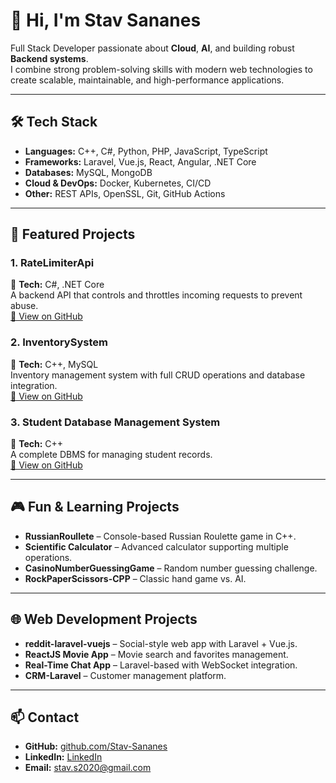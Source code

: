 # 👋 Hi, I'm Stav Sananes

Full Stack Developer passionate about **Cloud**, **AI**, and building robust **Backend systems**.  
I combine strong problem-solving skills with modern web technologies to create scalable, maintainable, and high-performance applications.

---

## 🛠 Tech Stack
- **Languages:** C++, C#, Python, PHP, JavaScript, TypeScript
- **Frameworks:** Laravel, Vue.js, React, Angular, .NET Core
- **Databases:** MySQL, MongoDB
- **Cloud & DevOps:** Docker, Kubernetes, CI/CD
- **Other:** REST APIs, OpenSSL, Git, GitHub Actions

---

## 🚀 Featured Projects

### 1. **RateLimiterApi**
🔹 **Tech:** C#, .NET Core  
A backend API that controls and throttles incoming requests to prevent abuse.  
[🔗 View on GitHub](https://github.com/Stav-Sananes/RateLimiterApi)

### 2. **InventorySystem**
🔹 **Tech:** C++, MySQL  
Inventory management system with full CRUD operations and database integration.  
[🔗 View on GitHub](https://github.com/Stav-Sananes/InventorySystem)

### 3. **Student Database Management System**
🔹 **Tech:** C++  
A complete DBMS for managing student records.  
[🔗 View on GitHub](https://github.com/Stav-Sananes/Student-Database-Management-System)

---

## 🎮 Fun & Learning Projects
- **RussianRoullete** – Console-based Russian Roulette game in C++.  
- **Scientific Calculator** – Advanced calculator supporting multiple operations.  
- **CasinoNumberGuessingGame** – Random number guessing challenge.  
- **RockPaperScissors-CPP** – Classic hand game vs. AI.

---

## 🌐 Web Development Projects
- **reddit-laravel-vuejs** – Social-style web app with Laravel + Vue.js.  
- **ReactJS Movie App** – Movie search and favorites management.  
- **Real-Time Chat App** – Laravel-based with WebSocket integration.  
- **CRM-Laravel** – Customer management platform.

---

## 📫 Contact
- **GitHub:** [github.com/Stav-Sananes](https://github.com/Stav-Sananes)
- **LinkedIn:** [LinkedIn](https://www.linkedin.com/in/stav-s-2b32121a7/)
- **Email:** [stav.s2020@gmail.com](mailto:stav.s2020@gmail.com)

